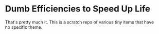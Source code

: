 # Dumb Efficiencies to Speed Up Life

That's pretty much it. This is a scratch repo of various tiny items that have no specific theme. 
